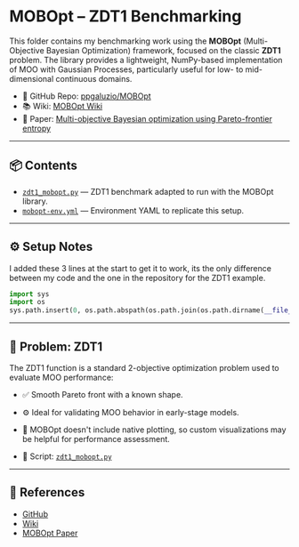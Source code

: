 # MOBOpt – ZDT1 Benchmarking

This folder contains my benchmarking work using the **MOBOpt** (Multi-Objective Bayesian Optimization) framework, focused on the classic **ZDT1** problem. The library provides a lightweight, NumPy-based implementation of MOO with Gaussian Processes, particularly useful for low- to mid-dimensional continuous domains.

- 🔗 GitHub Repo: [ppgaluzio/MOBOpt](https://github.com/ppgaluzio/MOBOpt/tree/master)
- 📚 Wiki: [MOBOpt Wiki](https://github.com/ppgaluzio/MOBOpt/wiki)
- 📄 Paper: [Multi-objective Bayesian optimization using Pareto-frontier entropy](https://www.sciencedirect.com/science/article/pii/S2352711020300911?via%3Dihub)

---

## 📦 Contents

- [`zdt1_mobopt.py`](./MOBOpt-ZDT1.py) — ZDT1 benchmark adapted to run with the MOBOpt library.
- [`mobopt-env.yml`](./MOBOpt-env.yml) — Environment YAML to replicate this setup.

---

## ⚙️ Setup Notes

I added these 3 lines at the start to get it to work, its the only difference between my code and the one in the repository for the ZDT1 example.

```python
import sys
import os
sys.path.insert(0, os.path.abspath(os.path.join(os.path.dirname(__file__), '..')))
```
---
## 🧪 Problem: ZDT1
The ZDT1 function is a standard 2-objective optimization problem used to evaluate MOO performance:  

- ✅ Smooth Pareto front with a known shape.  

- ⚙️ Ideal for validating MOO behavior in early-stage models.  

- 🚫 MOBOpt doesn't include native plotting, so custom visualizations may be helpful for performance assessment.  

- 📄 Script: [`zdt1_mobopt.py`](MOBOpt-ZDT1.py)
---
## 🔗 References
- [GitHub](https://github.com/ppgaluzio/MOBOpt/tree/master?tab=readme-ov-file)
- [Wiki](https://github.com/ppgaluzio/MOBOpt/wiki)
- [MOBOpt Paper](https://www.sciencedirect.com/science/article/pii/S2352711020300911?via%3Dihub)
